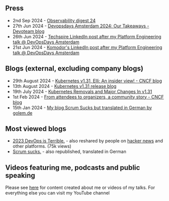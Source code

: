 
## Press
- 2nd Sep 2024 - [Observability digest 24](https://www.masteringobservability.com/p/observability-digest-2024-no-24/)
- 27th Jun 2024 - [Devopsdays Amsterdam 2024: Our Takeaways - Devoteam blog](https://nl.devoteam.com/people/devopsdays-amsterdam-2024-our-takeaways/)
- 26th Jun 2024 - [Techspire LinkedIn post after my Platform Engineering talk @ DevOpsDays Amsterdam](https://www.linkedin.com/feed/update/urn:li:activity:7211742999884480513/)
- 21st Jun 2024 - [Komodor's LinkedIn post after my Platform Engineering talk @ DevOpsDays Amsterdam](https://www.linkedin.com/posts/komodor-k8s_and-its-a-wrap-on-day-1-of-devopsdays-amsterdam-activity-7209587160822251520-l6gx?utm_source=share&utm_medium=member_desktop)

## Blogs (external, excluding company blogs)
- 29th August 2024 - [Kubernetes v1.31, Elli: An insider view! - CNCF blog](https://www.cncf.io/blog/2024/08/29/kubernetes-v1-31-elli-an-insider-view/)
- 13th August 2024 - [Kubernetes v1.31 release blog](https://kubernetes.io/blog/2024/08/13/kubernetes-v1-31-release/)
- 19th July 2024 - [Kubernetes Removals and Major Changes In v1.31](https://kubernetes.io/blog/2024/07/19/kubernetes-1-31-upcoming-changes/)
- 1st Feb 2024 - [From attendees to organizers, a community story - CNCF blog](https://www.cncf.io/blog/2024/02/01/from-attendees-to-organizers-a-community-story/)
- 15th Jan 2024 - [My blog Scrum Sucks but translated in German by golem.de](https://www.golem.de/news/arbeit-scrum-nervt-2401-180930.html)

## Most viewed blogs
- [2023 DevOps is Terrible.](https://blog.mb-consulting.dev/2023-devops-is-terrible-ec88162c86d7) - also reshared by people on [hacker news](https://news.ycombinator.com/item?id=37728915) and other platforms. (75k views)
- [Scrum sucks.](https://medium.com/@mbianchidev/scrum-sucks-9960011fc5cf) - also republished, translated in German

## Videos featuring me, podcasts and public speaking

Please see [here](https://github.com/mbianchidev/mbianchidev/blob/master/public-speaking/home.md) for content created about me or videos of my talks.
For everything else you can visit my YouTube channel
